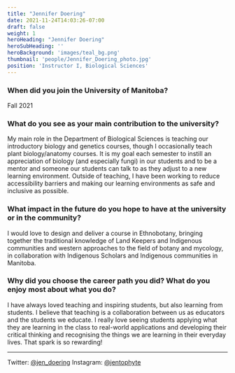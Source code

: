```yaml
---
title: "Jennifer Doering"
date: 2021-11-24T14:03:26-07:00
draft: false
weight: 1
heroHeading: "Jennifer Doering"
heroSubHeading: ''
heroBackground: 'images/teal_bg.png'
thumbnail: 'people/Jennifer_Doering_photo.jpg'
position: 'Instructor I, Biological Sciences'
---
```


### When did you join the University of Manitoba?

Fall 2021

### What do you see as your main contribution to the university?

My main role in the Department of Biological Sciences is teaching our introductory biology and genetics courses, though I occasionally teach plant biology/anatomy courses. It is my goal each semester to instill an appreciation of biology (and especially fungi) in our students and to be a mentor and someone our students can talk to as they adjust to a new learning environment. Outside of teaching, I have been working to reduce accessibility barriers and making our learning environments as safe and inclusive as possible.

### What impact in the future do you hope to have at the university or in the community?

I would love to design and deliver a course in Ethnobotany, bringing together the traditional knowledge of Land Keepers and Indigenous communities and western approaches to the field of botany and mycology, in collaboration with Indigenous Scholars and Indigenous communities in Manitoba.

### Why did you choose the career path you did? What do you enjoy most about what you do?

I have always loved teaching and inspiring students, but also learning from students. I believe that teaching is a collaboration between us as educators and the students we educate. I really love seeing students applying what they are learning in the class to real-world applications and developing their critical thinking and recognising the things we are learning in their everyday lives. That spark is so rewarding!

---

Twitter: [@jen_doering](https://twitter.com/jen_doering)
Instagram: [@jentophyte](https://www.instagram.com/jentophyte/)